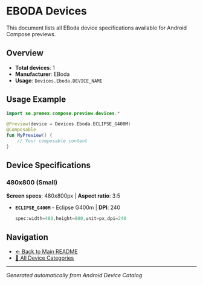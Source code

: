 # EBODA Devices

This document lists all EBoda device specifications available for Android Compose previews.

## Overview

- **Total devices**: 1
- **Manufacturer**: EBoda
- **Usage**: `Devices.Eboda.DEVICE_NAME`

## Usage Example

```kotlin
import se.premex.compose.preview.devices.*

@Preview(device = Devices.Eboda.ECLIPSE_G400M)
@Composable
fun MyPreview() {
    // Your composable content
}
```

## Device Specifications

### 480x800 (Small)

**Screen specs**: 480x800px | **Aspect ratio**: 3:5

- **`ECLIPSE_G400M`** - Eclipse G400m | **DPI**: 240
  ```kotlin
  spec:width=480,height=800,unit=px,dpi=240
  ```

## Navigation

- [← Back to Main README](../../README.md)
- [📱 All Device Categories](../README.md)

---
*Generated automatically from Android Device Catalog*
